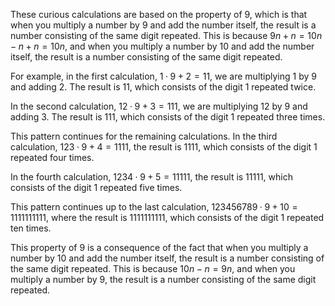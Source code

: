  These curious calculations are based on the property of 9, which is that when you multiply a number by 9 and add the number itself, the result is a number consisting of the same digit repeated. This is because $9n + n = 10n - n + n = 10n$, and when you multiply a number by 10 and add the number itself, the result is a number consisting of the same digit repeated.

For example, in the first calculation, $1 · 9 + 2 = 11$, we are multiplying 1 by 9 and adding 2. The result is 11, which consists of the digit 1 repeated twice.

In the second calculation, $12 · 9 + 3 = 111$, we are multiplying 12 by 9 and adding 3. The result is 111, which consists of the digit 1 repeated three times.

This pattern continues for the remaining calculations. In the third calculation, $123 · 9 + 4 = 1111$, the result is 1111, which consists of the digit 1 repeated four times.

In the fourth calculation, $1234 · 9 + 5 = 11111$, the result is 11111, which consists of the digit 1 repeated five times.

This pattern continues up to the last calculation, $123456789 · 9 + 10 = 1111111111$, where the result is 1111111111, which consists of the digit 1 repeated ten times.

This property of 9 is a consequence of the fact that when you multiply a number by 10 and add the number itself, the result is a number consisting of the same digit repeated. This is because $10n - n = 9n$, and when you multiply a number by 9, the result is a number consisting of the same digit repeated.